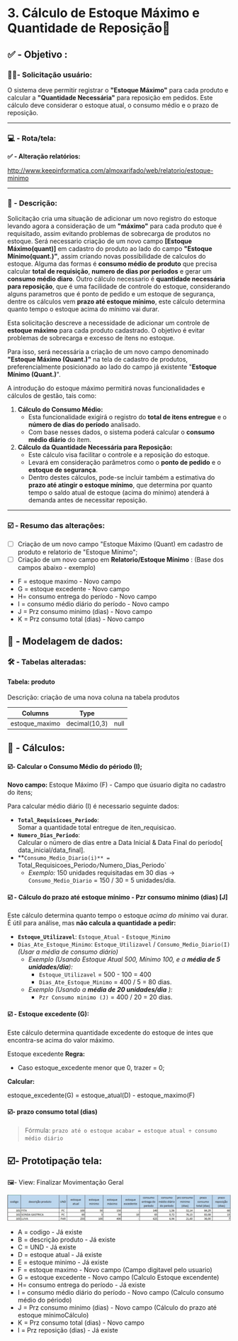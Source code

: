 # 3. Cálculo de Estoque Máximo e Quantidade de Reposição🧮

## ✅ - Objetivo :

### 🧑🏻- Solicitação usuário:

O sistema deve permitir registrar o **"Estoque Máximo"** para cada produto e calcular a **"Quantidade Necessária"** para reposição em pedidos. Este cálculo deve considerar o estoque atual, o consumo médio e o prazo de reposição.

---

### 💻 - Rota/tela:

**✅ -  Alteração relatórios:**

http://www.keepinformatica.com/almoxarifado/web/relatorio/estoque-minimo

---

### 📃 - Descrição:

Solicitação cria uma situação de adicionar um novo registro do estoque levando agora a consideração de um **"máximo"** para cada produto que é requisitado, assim evitando problemas de sobrecarga de produtos no estoque. Será necessario criação de um novo campo **[Estoque Máximo(quant)]** em cadastro do produto ao lado do campo **"Estoque Mínimo(quant.)"**, assim criando novas possibilidade de calculos do estoque. Alguma das formas é **consumo médio de produto** que precisa calcular **total de requisição**, **numero de dias por periodos** e gerar um **consumo médio diaro**. Outro cálculo necessario é **quantidade necessária para reposição**, que é uma facilidade de controle do estoque, considerando alguns parametros que é ponto de pedido e um estoque de segurança, dentre os cálculos vem **prazo até estoque mínimo**, este cálculo determina quanto tempo o estoque acima do mínimo vai durar.

Esta solicitação descreve a necessidade de adicionar um controle de **estoque máximo** para cada produto cadastrado. O objetivo é evitar problemas de sobrecarga e excesso de itens no estoque.

Para isso, será necessária a criação de um novo campo denominado **"Estoque Máximo (Quant.)"** na tela de cadastro de produtos, preferencialmente posicionado ao lado do campo já existente "**Estoque Mínimo (Quant.)**".

A introdução do estoque máximo permitirá novas funcionalidades e cálculos de gestão, tais como:

1. **Cálculo do Consumo Médio:**
   * Esta funcionalidade exigirá o registro do **total de itens entregue**  e o **número de dias do período** analisado.
   * Com base nesses dados, o sistema poderá calcular o **consumo médio diário** do item.
2. **Cálculo da Quantidade Necessária para Reposição:**
   * Este cálculo visa facilitar o controle e a reposição do estoque.
   * Levará em consideração parâmetros como o **ponto de pedido** e o **estoque de segurança**.
   * Dentro destes cálculos, pode-se incluir também a estimativa do **prazo até atingir o estoque mínimo**, que determina por quanto tempo o saldo atual de estoque (acima do mínimo) atenderá à demanda antes de necessitar reposição.

---

### ☑️ - Resumo das alterações:

* [ ]  Criação de um novo campo "Estoque Máximo (Quant) em cadastro de produto e relatorio de "Estoque Mínimo";
* [ ]  Criação de um novo campo em **Relatorio/Estoque Mínimo** : (Base dos campos abaixo - exemplo)

* F = estoque maximo - Novo campo
* G = estoque excedente - Novo campo
* H= consumo entrega do período - Novo campo
* I  = consumo médio diário do período - Novo campo
* J = Prz consumo minimo (dias) - Novo campo
* K = Prz consumo total (dias) - Novo campo

## 🎲 - Modelagem de dados:

### 🛠️ - Tabelas alteradas:

#### Tabela: produto

Descrição: criação de uma nova coluna na tabela produtos


| Columns        | Type          |      |
| -------------- | ------------- | ---- |
| estoque_maximo | decimal(10,3) | null |

## 🔢 - Cálculos:

#### ☑️- Calcular o Consumo Médio do périodo (I);

**Novo campo:** Estoque Máximo (F) - Campo que úsuario digita no cadastro do itens;

Para calcular médio diário (I) é necessario seguinte dados:

* **`Total_Requisicoes_Periodo`**:<br>
  Somar a quantidade total entregue de iten_requisicao.
* **`Numero_Dias_Periodo`**: <br>
  Calcular o número de dias entre a Data Inicial & Data Final do período[ data_inicial/data_final].
* **`Consumo_Medio_Diario(i)** = `Total_Requisicoes_Periodo`/`Numero_Dias_Periodo`
  * *Exemplo:* 150 unidades requisitadas em 30 dias -> `Consumo_Medio_Diario` = 150 / 30 = 5 unidades/dia.

#### ☑️ - Cálculo do prazo até estoque mínimo - Pzr consumo minimo (dias) [J]

Este cálculo determina quanto tempo o estoque *acima do mínimo* vai durar. É útil para análise, mas **não calcula a quantidade a pedir:**

* **`Estoque_Utilizavel`**: `Estoque_Atual` - `Estoque_Minimo`
* `Dias_Ate_Estoque_Minimo`: `Estoque_Utilizavel` / `Consumo_Medio_Diario(I)` <br>
  *(Usar a média de consumo diário)*
  * *Exemplo (Usando Estoque Atual 500, Mínimo 100, e a **média de 5 unidades/dia**):*
    * `Estoque_Utilizavel` = 500 - 100 = 400
    * `Dias_Ate_Estoque_Minimo` = 400 / 5 = 80 dias.
  * *Exemplo (Usando a **média de 20 unidades/dia** ):*
    * `Pzr Consumo minimo (J)` = 400 / 20 = 20 dias.

#### ☑️ - Estoque excedente (G):

Este cálculo determina quantidade excedente do estoque de intes que encontra-se acima do valor máximo.

Estoque excedente
**Regra:**

- Caso estoque_excedente menor que 0, trazer = 0;

**Calcular:**

estoque_excedente(G) = estoque_atual(D) - estoque_maximo(F)

#### ☑️- prazo consumo total (dias)

> Fórmula:
> `prazo até o estoque acabar = estoque atual ÷ consumo médio diário`

## ☑️- Prototipação tela:

🖼️- View: Finalizar Movimentação Geral

![1745421368597](images/3.CálculodeestoqueMáximoeQuantidadedeReposição/1745421368597.png)

* A = codigo - Já existe
* B = descrição produto - Já existe
* C = UND - Já existe
* D = estoque atual - Já existe
* E = estoque minimo - Já existe
* F = estoque maximo - Novo campo (Campo digitavel pelo usuario)
* G = estoque excedente - Novo campo (Calculo Estoque excendente)
* H= consumo entrega do período - Já existe
* I  = consumo médio diário do período - Novo campo (Calculo consumo médio do périodo)
* J = Prz consumo minimo (dias) - Novo campo (Cálculo do prazo até estoque mínimoCálculo)
* K = Prz consumo total (dias) - Novo campo
* l = Prz reposição (dias) - Já existe
